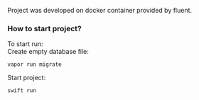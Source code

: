 Project was developed on docker container provided by fluent.
### How to start project?
To start run: <br>
Create empty database file:
```
vapor run migrate
```
Start project: <br>
```
swift run
```
